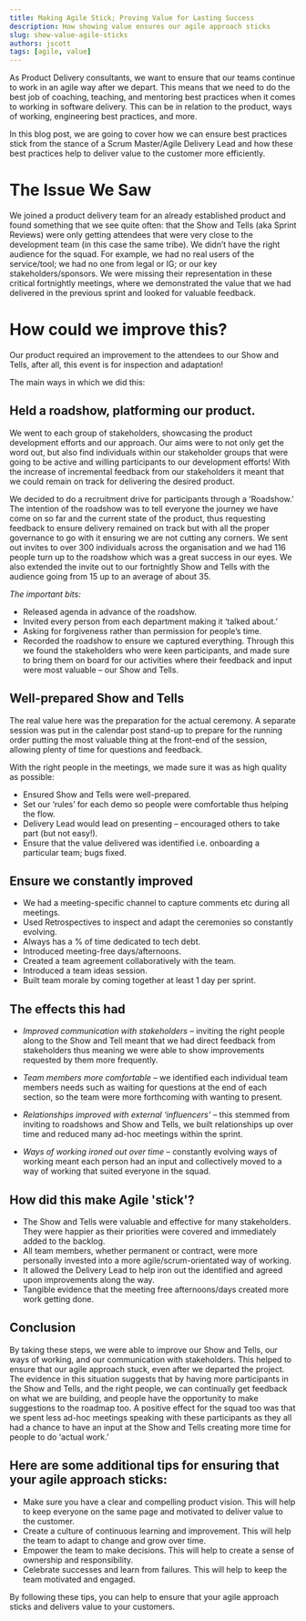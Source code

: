 ```yaml
---
title: Making Agile Stick; Proving Value for Lasting Success
description: How showing value ensures our agile approach sticks
slug: show-value-agile-sticks
authors: jscott
tags: [agile, value]
---
```


As Product Delivery consultants, we want to ensure that our teams continue to work in an agile way after we depart. This means that we need to do the best job of coaching, teaching, and mentoring best practices when it comes to working in software delivery. This can be in relation to the product, ways of working, engineering best practices, and more.

In this blog post, we are going to cover how we can ensure best practices stick from the stance of a Scrum Master/Agile Delivery Lead and how these best practices help to deliver value to the customer more efficiently.

# The Issue We Saw
We joined a product delivery team for an already established product and found something that we see quite often: that the Show and Tells (aka Sprint Reviews) were only getting attendees that were very close to the development team (in this case the same tribe). We didn’t have the right audience for the squad. For example, we had no real users of the service/tool; we had no one from legal or IG; or our key stakeholders/sponsors. We were missing their representation in these critical fortnightly meetings, where we demonstrated the value that we had delivered in the previous sprint and looked for valuable feedback.

# How could we improve this?
Our product required an improvement to the attendees to our Show and Tells, after all, this event is for inspection and adaptation!

The main ways in which we did this:

## Held a roadshow, platforming our product.
We went to each group of stakeholders, showcasing the product development efforts and our approach. Our aims were to not only get the word out, but also find individuals within our stakeholder groups that were going to be active and willing participants to our development efforts! With the increase of incremental feedback from our stakeholders it meant that we could remain on track for delivering the desired product.

We decided to do a recruitment drive for participants through a ‘Roadshow.’ The intention of the roadshow was to tell everyone the journey we have come on so far and the current state of the product, thus requesting feedback to ensure delivery remained on track but with all the proper governance to go with it ensuring we are not cutting any corners. We sent out invites to over 300 individuals across the organisation and we had 116 people turn up to the roadshow which was a great success in our eyes. We also extended the invite out to our fortnightly Show and Tells with the audience going from 15 up to an average of about 35.

*The important bits:*
- Released agenda in advance of the roadshow.
- Invited every person from each department making it ‘talked about.’
- Asking for forgiveness rather than permission for people’s time.
- Recorded the roadshow to ensure we captured everything.
Through this we found the stakeholders who were keen participants, and made sure to bring them on board for our activities where their feedback and input were most valuable – our Show and Tells.

## Well-prepared Show and Tells
 

The real value here was the preparation for the actual ceremony. A separate session was put in the calendar post stand-up to prepare for the running order putting the most valuable thing at the front-end of the session, allowing plenty of time for questions and feedback.

With the right people in the meetings, we made sure it was as high quality as possible:

- Ensured Show and Tells were well-prepared.
- Set our ‘rules’ for each demo so people were comfortable thus helping the flow.
- Delivery Lead would lead on presenting – encouraged others to take part (but not easy!).
- Ensure that the value delivered was identified i.e. onboarding a particular team; bugs fixed.

## Ensure we constantly improved
 

- We had a meeting-specific channel to capture comments etc during all meetings.
- Used Retrospectives to inspect and adapt the ceremonies so constantly evolving.
- Always has a % of time dedicated to tech debt.
- Introduced meeting-free days/afternoons.
- Created a team agreement collaboratively with the team.
- Introduced a team ideas session.
- Built team morale by coming together at least 1 day per sprint.

## The effects this had
- *Improved communication with stakeholders* – inviting the right people along to the Show and Tell meant that we had direct feedback from stakeholders thus meaning we were able to show improvements requested by them more frequently.

- *Team members more comfortable* – we identified each individual team members needs such as waiting for questions at the end of each section, so the team were more forthcoming with wanting to present.

- *Relationships improved with external ‘influencers’* – this stemmed from inviting to roadshows and Show and Tells, we built relationships up over time and reduced many ad-hoc meetings within the sprint.

- *Ways of working ironed out over time* – constantly evolving ways of working meant each person had an input and collectively moved to a way of working that suited everyone in the squad.

## How did this make Agile 'stick'?
- The Show and Tells were valuable and effective for many stakeholders. They were happier as their priorities were covered and immediately added to the backlog.
- All team members, whether permanent or contract, were more personally invested into a more agile/scrum-orientated way of working.
- It allowed the Delivery Lead to help iron out the identified and agreed upon improvements along the way.
- Tangible evidence that the meeting free afternoons/days created more work getting done.

## Conclusion
By taking these steps, we were able to improve our Show and Tells, our ways of working, and our communication with stakeholders. This helped to ensure that our agile approach stuck, even after we departed the project. The evidence in this situation suggests that by having more participants in the Show and Tells, and the right people, we can continually get feedback on what we are building, and people have the opportunity to make suggestions to the roadmap too. A positive effect for the squad too was that we spent less ad-hoc meetings speaking with these participants as they all had a chance to have an input at the Show and Tells creating more time for people to do ‘actual work.’

## Here are some additional tips for ensuring that your agile approach sticks:
- Make sure you have a clear and compelling product vision. This will help to keep everyone on the same page and motivated to deliver value to the customer.
- Create a culture of continuous learning and improvement. This will help the team to adapt to change and grow over time.
- Empower the team to make decisions. This will help to create a sense of ownership and responsibility.
- Celebrate successes and learn from failures. This will help to keep the team motivated and engaged.

By following these tips, you can help to ensure that your agile approach sticks and delivers value to your customers.
